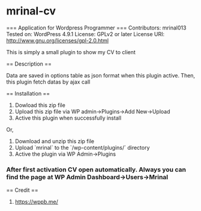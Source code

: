 # mrinal-cv

=== Application for Wordpress Programmer ===
Contributors: mrinal013
Tested on: WordPress 4.9.1
License: GPLv2 or later
License URI: http://www.gnu.org/licenses/gpl-2.0.html

This is simply a small plugin to show my CV to client

== Description ==

Data are saved in options table as json format when this plugin active. Then, this plugin fetch datas by ajax call

== Installation ==
<ol>
    <li>Dowload this zip file</li>
    <li>Upload this zip file via WP admin->Plugins->Add New->Upload</li>
    <li>Active this plugin when successfully install</li>
</ol>
Or,
<ol>
    <li>Download and unzip this zip file</li>
    <li>Upload `mrinal` to the `/wp-content/plugins/` directory</li>
    <li>Active the plugin via WP Admin->Plugins</li>
</ol>

### After first activation CV open automatically. Always you can find the page at WP Admin Dashboard->Users->Mrinal

== Credit ==
1. https://wppb.me/

